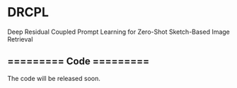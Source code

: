 # DRCPL
Deep Residual Coupled Prompt Learning for Zero-Shot Sketch-Based Image Retrieval
## ========= Code =========
The code will be released soon.
